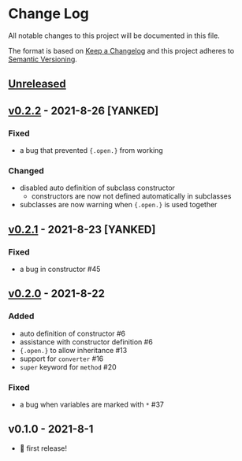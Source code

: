 # Change Log
All notable changes to this project will be documented in this file.

The format is based on [Keep a Changelog](http://keepachangelog.com/)
and this project adheres to [Semantic Versioning](http://semver.org/).

## [Unreleased]

## [v0.2.2] - 2021-8-26 [YANKED]
### Fixed
- a bug that prevented `{.open.}` from working

### Changed
- disabled auto definition of subclass constructor
  - constructors are now not defined automatically in subclasses
- subclasses are now warning when `{.open.}` is used together

## [v0.2.1] - 2021-8-23 [YANKED]
### Fixed
- a bug in constructor #45

## [v0.2.0] - 2021-8-22
### Added
- auto definition of constructor #6
- assistance with constructor definition #6
- `{.open.}` to allow inheritance #13
- support for `converter` #16
- `super` keyword for `method` #20

### Fixed
- a bug when variables are marked with `*` #37
## v0.1.0 - 2021-8-1
- 🎉 first release!

[Unreleased]: https://github.com/Glasses-Neo/OOlib/compare/b2478d904a1644509f0f86b921e6f0f8caf747cf...HEAD
[v0.2.2]: https://github.com/Glasses-Neo/OOlib/compare/b33007b4598a58e587eb71d9e991e1af56affa24...b2478d904a1644509f0f86b921e6f0f8caf747cf
[v0.2.1]: https://github.com/Glasses-Neo/OOlib/compare/743a473841f7efdb41652678fe8a224cdbb7b5b4...b33007b4598a58e587eb71d9e991e1af56affa24
[v0.2.0]: https://github.com/Glasses-Neo/OOlib/compare/5a1a0d2aadcbd30d723951d1b8418a653c86bf65...743a473841f7efdb41652678fe8a224cdbb7b5b4

